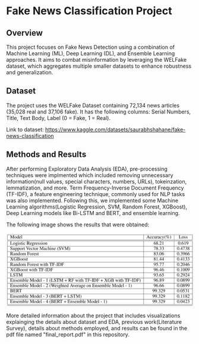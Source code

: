 # Fake News Classification Project

## Overview

This project focuses on Fake News Detection using a combination of Machine Learning (ML), Deep Learning (DL), and Ensemble Learning approaches. It aims to combat misinformation by leveraging the WELFake dataset, which aggregates multiple smaller datasets to enhance robustness and generalization.

## Dataset

The project uses the WELFake Dataset containing 72,134 news articles (35,028 real and 37,106 fake). It has the following columns: Serial Numbers, Title, Text Body, Label (0 = Fake, 1 = Real).

Link to dataset: https://www.kaggle.com/datasets/saurabhshahane/fake-news-classification

## Methods and Results

After performing Exploratory Data Analysis (EDA), pre-processing techniques were implmented which included removing unnecessary information(null values, special characters, numbers, URLs), tokeinzation, lemmatization, and more. Term Frequency-Inverse Document Frequency (TF-IDF), a feature engineering technique, commonly used for NLP tasks was also implemented. Following this, we implemented some Machine Learning algorithms(Logistic Regression, SVM, Random Forest, XGBoost), Deep Learning models like Bi-LSTM and BERT, and ensemble learning.

The following image shows the results that were obtained:

![Accuracy and loss values of all the models on test set](result.png)


More detailed information about the project that includes visualizations explainging the details about dataset and EDA, previous work(Literature Survey), details about methods employed, and results can be found in the pdf file named "final_report.pdf" in this repository.

